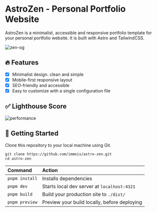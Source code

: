 # AstroZen - Personal Portfolio Website

AstroZen is a minimalist, accessible and responsive portfolio template for your personal portfolio website. It is built with Astro and TailwindCSS.

![zen-og](https://github.com/user-attachments/assets/7a72aaae-6652-4cd0-becc-8e6a3c224993)

## 🔥 Features

- [x] Minimalist design. clean and simple
- [x] Mobile-first responsive layout
- [x] SEO-friendly and accessible
- [x] Easy to customize with a single configuration file

## ✅ Lighthouse Score
![performance](https://github.com/user-attachments/assets/4f95e2ca-03f9-4996-9e34-dcd179194c58)

## 🚀 Getting Started
Clone this repository to your local machine using Git.

```scheme
git clone https://github.com/immois/astro-zen.git
cd astro-zen
```

| Command           | Action                                       |
| :---------------- | :------------------------------------------- |
| `pnpm install`     | Installs dependencies                        |
| `pnpm dev`     | Starts local dev server at `localhost:4321`  |
| `pnpm build`   | Build your production site to `./dist/`      |
| `pnpm preview` | Preview your build locally, before deploying |
